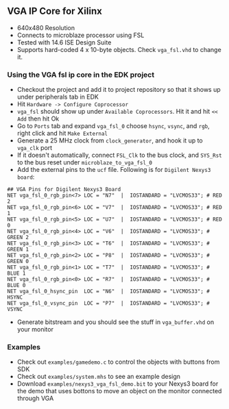 ## VGA IP Core for Xilinx
* 640x480 Resolution
* Connects to microblaze processor using FSL
* Tested with 14.6 ISE Design Suite
* Supports hard-coded 4 x 10-byte objects. Check `vga_fsl.vhd` to change it.

### Using the VGA fsl ip core in the EDK project
* Checkout the project and add it to project repository so that it shows up under peripherals tab in EDK
* Hit `Hardware -> Configure Coprocessor`
* `vga_fsl` should show up under `Available Coprocessors`. Hit it and hit `<< Add` then hit Ok
* Go to `Ports` tab and expand `vga_fsl_0` choose `hsync`, `vsync`, and `rgb`, right click and hit `Make External`
* Generate a 25 MHz clock from `clock_generator`, and hook it up to `vga_clk` port
* If it doesn't automatically, connect `FSL_Clk` to the bus clock, and `SYS_Rst` to the bus reset under `microblaze_to_vga_fsl_0`
* Add the external pins to the `ucf` file. Following is for `Digilent Nexys3 board`:

```
## VGA Pins for Digilent Nexys3 Board
NET vga_fsl_0_rgb_pin<7> LOC = "N7"  |  IOSTANDARD = "LVCMOS33"; # RED 2
NET vga_fsl_0_rgb_pin<6> LOC = "V7"  |  IOSTANDARD = "LVCMOS33"; # RED 1
NET vga_fsl_0_rgb_pin<5> LOC = "U7"  |  IOSTANDARD = "LVCMOS33"; # RED 0
NET vga_fsl_0_rgb_pin<4> LOC = "V6"  |  IOSTANDARD = "LVCMOS33"; # GREEN 2
NET vga_fsl_0_rgb_pin<3> LOC = "T6"  |  IOSTANDARD = "LVCMOS33"; # GREEN 1
NET vga_fsl_0_rgb_pin<2> LOC = "P8"  |  IOSTANDARD = "LVCMOS33"; # GREEN 0
NET vga_fsl_0_rgb_pin<1> LOC = "T7"  |  IOSTANDARD = "LVCMOS33"; # BLUE 1
NET vga_fsl_0_rgb_pin<0> LOC = "R7"  |  IOSTANDARD = "LVCMOS33"; # BLUE 0
NET vga_fsl_0_hsync_pin  LOC = "N6"  |  IOSTANDARD = "LVCMOS33"; # HSYNC
NET vga_fsl_0_vsync_pin  LOC = "P7"  |  IOSTANDARD = "LVCMOS33"; # VSYNC
```

* Generate bitstream and you should see the stuff in `vga_buffer.vhd` on your monitor

### Examples
* Check out `examples/gamedemo.c` to control the objects with buttons from SDK
* Check out `examples/system.mhs` to see an example design
* Download `examples/nexys3_vga_fsl_demo.bit` to your Nexys3 board for the demo that uses bottons to move an object on the monitor connected through VGA

